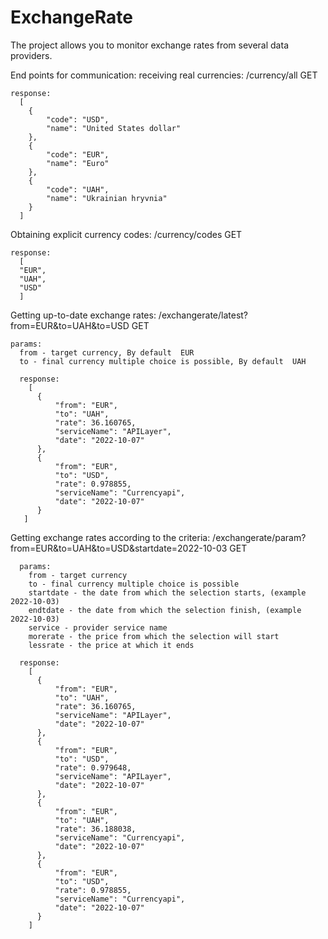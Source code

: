 # ExchangeRate

The project allows you to monitor exchange rates from several data providers.

End points for communication:
  receiving real currencies:
    /currency/all         GET
    
    response:
      [
        {
            "code": "USD",
            "name": "United States dollar"
        },
        {
            "code": "EUR",
            "name": "Euro"
        },
        {
            "code": "UAH",
            "name": "Ukrainian hryvnia"
        }
      ]
      
  Obtaining explicit currency codes:
    /currency/codes       GET
    
    response:
      [
      "EUR",
      "UAH",
      "USD"
      ]
      
  Getting up-to-date exchange rates:
    /exchangerate/latest?from=EUR&to=UAH&to=USD    GET
    
    params: 
      from - target currency, By default  EUR
      to - final currency multiple choice is possible, By default  UAH
      
      response:
        [
          {
              "from": "EUR",
              "to": "UAH",
              "rate": 36.160765,
              "serviceName": "APILayer",
              "date": "2022-10-07"
          },
          {
              "from": "EUR",
              "to": "USD",
              "rate": 0.978855,
              "serviceName": "Currencyapi",
              "date": "2022-10-07"
          }
       ]
       
  Getting exchange rates according to the criteria:
      /exchangerate/param?from=EUR&to=UAH&to=USD&startdate=2022-10-03     GET
      
      params: 
        from - target currency
        to - final currency multiple choice is possible
        startdate - the date from which the selection starts, (example 2022-10-03)
        endtdate - the date from which the selection finish, (example 2022-10-03)
        service - provider service name 
        morerate - the price from which the selection will start
        lessrate - the price at which it ends
        
      response:
        [
          {
              "from": "EUR",
              "to": "UAH",
              "rate": 36.160765,
              "serviceName": "APILayer",
              "date": "2022-10-07"
          },
          {
              "from": "EUR",
              "to": "USD",
              "rate": 0.979648,
              "serviceName": "APILayer",
              "date": "2022-10-07"
          },
          {
              "from": "EUR",
              "to": "UAH",
              "rate": 36.188038,
              "serviceName": "Currencyapi",
              "date": "2022-10-07"
          },
          {
              "from": "EUR",
              "to": "USD",
              "rate": 0.978855,
              "serviceName": "Currencyapi",
              "date": "2022-10-07"
          }
        ]

